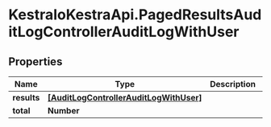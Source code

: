 # KestraIoKestraApi.PagedResultsAuditLogControllerAuditLogWithUser

## Properties

Name | Type | Description | Notes
------------ | ------------- | ------------- | -------------
**results** | [**[AuditLogControllerAuditLogWithUser]**](AuditLogControllerAuditLogWithUser.md) |  | 
**total** | **Number** |  | 


